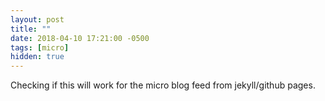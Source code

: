 ```yaml
---
layout: post
title: ""
date: 2018-04-10 17:21:00 -0500
tags: [micro]
hidden: true
---
```

Checking if this will work for the micro blog feed from jekyll/github pages.

